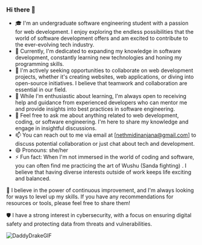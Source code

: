 ### Hi there 👋


<!-- **nethmidinanjana/nethmidinanjana** is a ✨ _special_ ✨ repository because its `README.md` (this file) appears on your GitHub profile.

Here are some ideas to get you started: -->

- 🎓 I'm an undergraduate software engineering student with a passion for web development. I enjoy exploring the endless possibilities that the world of software development offers and am excited to contribute to the ever-evolving tech industry.
- 🌱 Currently, I'm dedicated to expanding my knowledge in software development, constantly learning new technologies and honing my programming skills.
- 👯 I'm actively seeking opportunities to collaborate on web development projects, whether it's creating websites, web applications, or diving into open-source initiatives. I believe that teamwork and collaboration are essential in our field.
- 🤔 While I'm enthusiastic about learning, I'm always open to receiving help and guidance from experienced developers who can mentor me and provide insights into best practices in software engineering.
- 💬 Feel free to ask me about anything related to web development, coding, or software engineering. I'm here to share my knowledge and engage in insightful discussions.
- 📫 You can reach out to me via email at [nethmidinanjana@gmail.com] to discuss potential collaboration or just chat about tech and development.
- 😄 Pronouns: she/her
- ⚡ Fun fact: When I'm not immersed in the world of coding and software, you can often find me practicing the art of Wushu (Sanda fighting) . I believe that having diverse interests outside of work keeps life exciting and balanced.


💪 I believe in the power of continuous improvement, and I'm always looking for ways to level up my skills. If you have any recommendations for resources or tools, please feel free to share them!

🛡️ I have a strong interest in cybersecurity, with a focus on ensuring digital safety and protecting data from threats and vulnerabilities. 

![DaddyDrakeGIF](https://github.com/nethmidinanjana/nethmidinanjana/assets/147496045/a9043ce5-d4f3-4b8b-bb72-2237d13215d1)
